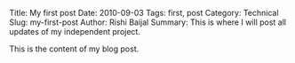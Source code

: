 Title: My first post
Date: 2010-09-03
Tags: first, post
Category: Technical
Slug: my-first-post
Author: Rishi Baijal
Summary: This is where I will post all updates of my independent project.

This is the content of my blog post.
